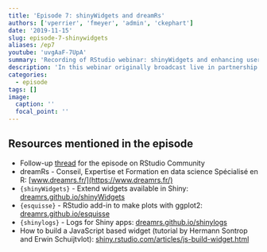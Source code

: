 ```yaml
---
title: 'Episode 7: shinyWidgets and dreamRs'
authors: ['vperrier', 'fmeyer', 'admin', 'ckephart']
date: '2019-11-15'
slug: episode-7-shinywidgets
aliases: /ep7
youtube: 'uvgAaF-7UpA'
summary: 'Recording of RStudio webinar: shinyWidgets and enhancing user interfaces'
description: 'In this webinar originally broadcast live in partnership with RStudio Community, [Victor Perrier](https://twitter.com/_pvictorr) and [Fanny Meyer](https://twitter.com/_mfaan) join Eric and Curtis to share the origins of their [dreamRs](https://www.dreamrs.fr/) consulting, their journey to becoming Shiny experts, and the many innovations that their open-source packages such as `{shinyWidgets}` can bring to any Shiny application user interface.  Victor highlights a tour of the many features of this and other great packages.  Visit the follow-up  [thread](https://community.rstudio.com/t/shiny-developer-series-webinar-discussion-episode-7-victor-perrier-fanny-meyer-on-dreamrs-and-tools-to-customize-the-look-feel-of-your-app/44851) on [RStudio Community!](https://community.rstudio.com) to continue the discussion!'
categories:
  - episode
tags: []
image:
  caption: ''
  focal_point: ''
---
```


## Resources mentioned in the episode

* Follow-up [thread](https://community.rstudio.com/t/shiny-developer-series-webinar-discussion-episode-7-victor-perrier-fanny-meyer-on-dreamrs-and-tools-to-customize-the-look-feel-of-your-app/44851) for the episode on RStudio Community
* dreamRs - Conseil, Expertise et Formation en data science Spécialisé en R: [www.dreamrs.fr/](https://www.dreamrs.fr/)
* `{shinyWidgets}` - Extend widgets available in Shiny: [dreamrs.github.io/shinyWidgets](https://dreamrs.github.io/shinyWidgets/index.html)
* `{esquisse}` - RStudio add-in to make plots with ggplot2: [dreamrs.github.io/esquisse](https://dreamrs.github.io/esquisse/)
* `{shinylogs}` - Logs for Shiny apps: [dreamrs.github.io/shinylogs](https://dreamrs.github.io/shinylogs/)
* How to build a JavaScript based widget (tutorial by Hermann Sontrop and Erwin Schuijtvlot): [shiny.rstudio.com/articles/js-build-widget.html](https://shiny.rstudio.com/articles/js-build-widget.html)
